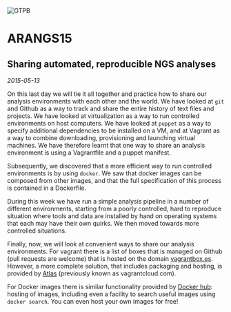 ![GTPB](http://gtpb.igc.gulbenkian.pt/bicourses/images/GTPB2015logo.png "GTPB")

ARANGS15
========
Sharing automated, reproducible NGS analyses
--------------------------------------------
*2015-05-13*

On this last day we will tie it all together and practice how to share our analysis
environments with each other and the world. We have looked at `git` and Github as a way
to track and share the entire history of text files and projects. We have looked at
virtualization as a way to run controlled environments on host computers. We have looked
at `puppet` as a way to specify additional dependencies to be installed on a VM, and at
Vagrant as a way to combine downloading, provisioning and launching virtual machines. We
have therefore learnt that one way to share an analysis environment is using a Vagrantfile
and a puppet manifest.

Subsequently, we discovered that a more efficient way to run controlled environments is
by using `docker`. We saw that docker images can be composed from other images,
and that the full specification of this process is contained in a Dockerfile.

During this week we have run a simple analysis pipeline in a number of different
environments, starting from a poorly controlled, hard to reproduce situation where tools
and data are installed by hand on operating systems that each may have their own quirks.
We then moved towards more controlled situations.

Finally, now, we will look at convenient ways to share our analysis environments. For
vagrant there is a list of boxes that is managed on Github (pull requests are welcome)
that is hosted on the domain [vagrantbox.es](http://www.vagrantbox.es/). However, a more
complete solution, that includes packaging and hosting, is provided by
[Atlas](https://atlas.hashicorp.com/) (previously known as vagrantcloud.com).

For Docker images there is similar functionality provided by
[Docker hub](https://hub.docker.com): hosting of images, including even a facility
to search useful images using `docker search`.  You can even host your own images for free!
